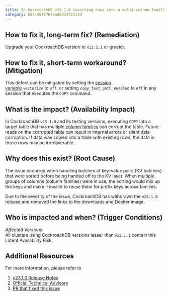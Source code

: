 ```yaml
---
title: In CockroachDB v23.1.0 inserting rows into a multi-column-family table with COPY can corrupt the table.
category: 655c49ff76fdad0024723139
---
```


## How to fix it, long-term fix? (Remediation)

Upgrade your CockroachDB version to `v23.1.1` or greater.

## How to fix it, short-term workaround? (Mitigation)

This defect can be mitigated by setting the [session variable](https://www.cockroachlabs.com/docs/v23.1/set-vars) `vectorize` to `off`, or setting `copy_fast_path_enabled` to `off` in any session that executes the `COPY` command.

## What is the impact? (Availability Impact)

In CockroachDB `v23.1.0` and its testing versions, executing `COPY` into a target table that has multiple [column families](https://www.cockroachlabs.com/docs/v23.1/column-families) can corrupt the table. Future reads on the corrupted table can result in internal errors or silent data corruption. If data was copied into a table with existing rows, the data in those rows may be irrecoverable.

## Why does this exist? (Root Cause)

The issue occurred when handling batches of key-value pairs (KV batches) that were sorted before being handed off to the KV layer. When multiple groups of columns (column families) were in use, the sorting would mix up the keys and make it invalid to reuse them for prefix keys across families.

Due to the severity of the issue, CockroachDB has withdrawn the `v23.1.0` release and removed the links to the downloads and Docker image.

## Who is impacted and when? (Trigger Conditions)

_Affected Versions_  
All clusters using CockroachDB versions lesser than `v23.1.1` contain this Latent Availability Risk.

## Additional Resources

For more information, please refer to 

1. [v23.1.0 Release Notes](https://www.cockroachlabs.com/docs/releases/v23.1.html#v23-1-0)
2. [Official Technical Advisory](https://www.cockroachlabs.com/docs/advisories/a103220)
3. [PR that fixed this issue](https://github.com/cockroachdb/cockroach/pull/103323)